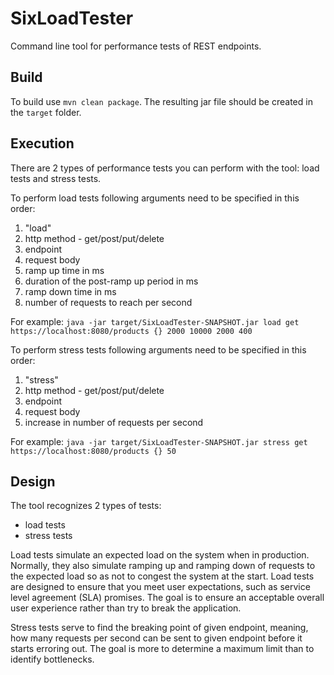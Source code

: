 # SixLoadTester
Command line tool for performance tests of REST endpoints.

## Build
To build use ```mvn clean package```. The resulting jar file should be created in the ```target``` folder.

## Execution
There are 2 types of performance tests you can perform with the tool: load tests and stress tests.

To perform load tests following arguments need to be specified in this order:
1. "load"
2. http method - get/post/put/delete
3. endpoint
4. request body
5. ramp up time in ms
6. duration of the post-ramp up period in ms
7. ramp down time in ms
8. number of requests to reach per second

For example: ```java -jar target/SixLoadTester-SNAPSHOT.jar load get https://localhost:8080/products {} 2000 10000 2000 400```

To perform stress tests following arguments need to be specified in this order:
1. "stress"
2. http method - get/post/put/delete
3. endpoint
4. request body
8. increase in number of requests per second

For example: ```java -jar target/SixLoadTester-SNAPSHOT.jar stress get https://localhost:8080/products {} 50```

## Design
The tool recognizes 2 types of tests:
- load tests
- stress tests

Load tests simulate an expected load on the system when in production. Normally, they also simulate ramping up and ramping down of requests to the expected load so as not to congest the system at the start. Load tests are designed to ensure that you meet user expectations, such as service level agreement (SLA) promises. The goal is to ensure an acceptable overall user experience rather than try to break the application.

Stress tests serve to find the breaking point of given endpoint, meaning, how many requests per second can be sent to given endpoint before it starts erroring out. The goal is more to determine a maximum limit than to identify bottlenecks.
